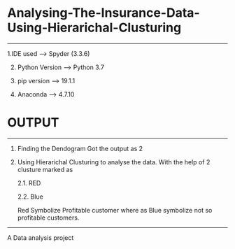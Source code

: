 # Analysing-The-Insurance-Data-Using-Hierarichal-Clusturing
---------------------------------------------------------------------

1.IDE used --> Spyder (3.3.6)

2. Python Version --> Python 3.7

3. pip version --> 19.1.1

4. Anaconda --> 4.7.10

# OUTPUT
-----------------------------------------------------------------------
1. Finding the Dendogram 
   Got the output as 2
   
2. Using Hierarichal Clusturing to analyse the data.
   With the help of 2 clusture marked as 
   
   2.1. RED
   
   2.2. Blue
   
   Red Symbolize Profitable customer where as Blue symbolize not so profitable customers.
   
-----------------------------------------------------------------------
A Data analysis project
